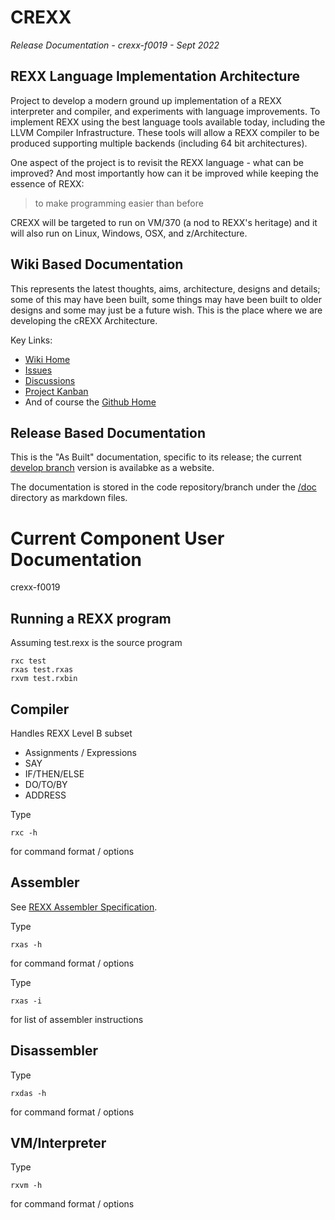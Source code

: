 # CREXX

_Release Documentation - crexx-f0019 - Sept 2022_

## REXX Language Implementation Architecture

Project to develop a modern ground up implementation of a REXX
interpreter and compiler, and experiments with language improvements.
To implement REXX using the best language tools available
today, including the LLVM Compiler Infrastructure. These tools will
allow a REXX compiler to be produced supporting multiple backends
(including 64 bit architectures).

One aspect of the project is to revisit the REXX language - what can be
improved? And most importantly how can it be improved while keeping the
essence of REXX:

> to make programming easier than before

CREXX will be targeted to run on VM/370 (a nod to REXX's heritage)
and it will also run on Linux, Windows, OSX, and z/Architecture.

## Wiki Based Documentation

This represents the latest thoughts, aims, architecture, designs and details; some of this may have been built, some things may have been built to older designs and some may just be a future wish. This is the place where we are developing the cREXX Architecture.

Key Links:

- [Wiki Home](https://github.com/adesutherland/CREXX/wiki "CREXX Wiki Home")
- [Issues](https://github.com/adesutherland/CREXX/issues "CREXX Issues")
- [Discussions](https://github.com/adesutherland/CREXX/discussions "CREXX Discussions")
- [Project Kanban](https://github.com/adesutherland/CREXX/projects/1 "CREXX Kanban")
- And of course the [Github Home](https://github.com/adesutherland/CREXX "CREXX Github Home")

## Release Based Documentation

This is the "As Built" documentation, specific to its release; the current [develop branch](https://adesutherland.github.io/CREXX/) version is availabke as a website.

The documentation is stored in the code repository/branch under the [/doc](https://github.com/adesutherland/CREXX/tree/develop/docs) directory as markdown files.

# Current Component User Documentation

crexx-f0019

## Running a REXX program

Assuming test.rexx is the source program

    rxc test
    rxas test.rxas
    rxvm test.rxbin

## Compiler

Handles REXX Level B subset 
- Assignments / Expressions
- SAY
- IF/THEN/ELSE
- DO/TO/BY
- ADDRESS 

Type 

    rxc -h 

for command format / options

## Assembler

See [REXX Assembler Specification](assembler).

Type

    rxas -h 

for command format / options

Type 

    rxas -i 

for list of assembler instructions

## Disassembler

Type

    rxdas -h 

for command format / options

## VM/Interpreter

Type

    rxvm -h 

for command format / options
